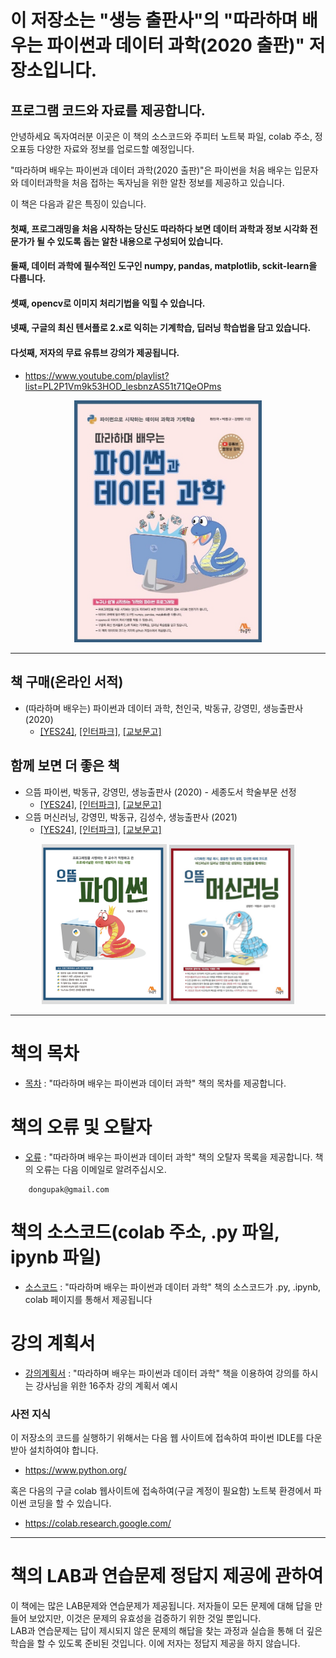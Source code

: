 # 이 저장소는 "생능 출판사"의 "따라하며 배우는 파이썬과 데이터 과학(2020 출판)" 저장소입니다.
## 프로그램 코드와 자료를 제공합니다.

안녕하세요 독자여러분 이곳은 이 책의 소스코드와 주피터 노트북 파일, colab 주소, 정오표등 다양한 자료와 정보를 업로드할 예정입니다.

"따라하며 배우는 파이썬과 데이터 과학(2020 출판)"은 파이썬을 처음 배우는 입문자와 데이터과학을 처음 접하는 독자님을 위한 알찬 정보를 제공하고 있습니다.

이 책은 다음과 같은 특징이 있습니다.

#### 첫째, 프로그래밍을 처음 시작하는 당신도 따라하다 보면 데이터 과학과 정보 시각화 전문가가 될 수 있도록 돕는 알찬 내용으로 구성되어 있습니다.
#### 둘째, 데이터 과학에 필수적인 도구인 numpy, pandas, matplotlib, sckit-learn을 다룹니다.
#### 셋째, opencv로 이미지 처리기법을 익힐 수 있습니다.
#### 넷째, 구글의 최신 텐서플로 2.x로 익히는 기계학습, 딥러닝 학습법을 담고 있습니다.
#### 다섯째, 저자의 무료 유튜브 강의가 제공됩니다.
* https://www.youtube.com/playlist?list=PL2P1Vm9k53HOD_lesbnzAS51t71QeOPms
<p align="center">
  <img src="image/Py_Data_Sci_book.jpeg" width=300px>
</p>

***
## 책 구매(온라인 서적)
* (따라하며 배우는) 파이썬과 데이터 과학, 천인국, 박동규, 강영민, 생능출판사 (2020)
   * [[YES24]](http://www.yes24.com/Product/Goods/96555988), [[인터파크]](http://book.interpark.com/product/BookDisplay.do?_method=detail&sc.shopNo=0000400000&sc.prdNo=345271510&sc.saNo=003002001&bid1=search&bid2=product&bid3=title&bid4=001), [[교보문고]](http://www.kyobobook.co.kr/product/detailViewKor.laf?ejkGb=KOR&mallGb=KOR&barcode=9788970504773&orderClick=LEa&Kc=) 

## 함께 보면 더 좋은 책
* 으뜸 파이썬, 박동규, 강영민, 생능출판사 (2020) - 세종도서 학술부문 선정
   * [[YES24]](http://www.yes24.com/Product/Goods/89140722), [[인터파크]](http://book.interpark.com/product/BookDisplay.do?_method=detail&sc.shopNo=0000400000&sc.prdNo=330274507&pis1=book&pis2=product), [[교보문고]](http://www.kyobobook.co.kr/product/detailViewKor.laf?ejkGb=KOR&mallGb=KOR&barcode=9788970503691&orderClick=LEa&Kc=)
* 으뜸 머신러닝, 강영민, 박동규, 김성수, 생능출판사 (2021)
   * [[YES24]](http://www.yes24.com/Product/Goods/102577953), [[인터파크]](http://book.interpark.com/product/BookDisplay.do?_method=detail&sc.shopNo=0000400000&sc.prdNo=352099030&sc.saNo=003002001&bid1=search&bid2=product&bid3=title&bid4=001), [[교보문고]](http://www.kyobobook.co.kr/product/detailViewKor.laf?ejkGb=KOR&mallGb=KOR&barcode=9788970504919&orderClick=LEa&Kc=)
<p align="center">
  <img src="image/Prime_Python_book.png" width=200px>
  <img src="image/Prime_ML.jpg" width=200px>
</p>

***
# 책의 목차
* [목차](https://github.com/dongupak/DataSciPy/blob/master/contents.md)
: "따라하며 배우는 파이썬과 데이터 과학" 책의 목차를 제공합니다.

# 책의 오류 및 오탈자
* [오류](https://github.com/dongupak/DataSciPy/blob/master/errata-ver1.md)
: "따라하며 배우는 파이썬과 데이터 과학" 책의 오탈자 목록을 제공합니다.
책의 오류는 다음 이메일로 알려주십시오.
```
    dongupak@gmail.com
```

# 책의 소스코드(colab 주소, .py 파일, ipynb 파일)
* [소스코드](https://github.com/dongupak/DataSciPy/blob/master/src/)
: "따라하며 배우는 파이썬과 데이터 과학" 책의 소스코드가 .py, .ipynb, colab 페이지를 통해서 제공됩니다

# 강의 계획서
* [강의계획서](https://github.com/dongupak/DataSciPy/blob/master/syllabus.md)
: "따라하며 배우는 파이썬과 데이터 과학" 책을 이용하여 강의를 하시는 강사님을 위한 16주차 강의 계획서 예시

### 사전 지식

이 저장소의 코드를 실행하기 위해서는 다음 웹 사이트에 접속하여 파이썬 IDLE를 다운받아 설치하여야 합니다.
   * https://www.python.org/

혹은 다음의 구글 colab 웹사이트에 접속하여(구글 계정이 필요함) 노트북 환경에서 파이썬 코딩을 할 수 있습니다.
   * https://colab.research.google.com/

*** 
# 책의 LAB과 연습문제 정답지 제공에 관하여

이 책에는 많은 LAB문제와 연습문제가 제공됩니다. 저자들이 모든 문제에 대해 답을 만들어 보았지만, 이것은 문제의 유효성을 검증하기 위한 것일 뿐입니다.  
LAB과 연습문제는 답이 제시되지 않은 문제의 해답을 찾는 과정과 실습을 통해 더 깊은 학습을 할 수 있도록 준비된 것입니다.
이에 저자는 정답지 제공을 하지 않습니다.
